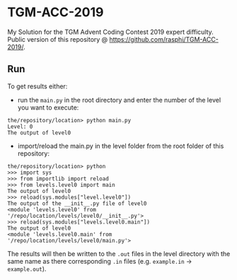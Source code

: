 # TGM-ACC-2019
My Solution for the TGM Advent Coding Contest 2019 expert difficulty. Public version of this repository @ https://github.com/rasphi/TGM-ACC-2019/.

## Run
To get results either:
 - run the `main.py` in the root directory and enter the number of the level you want to execute:
 
 ```
 the/repository/location> python main.py
 Level: 0
 The output of level0
 ```
 
 - import/reload the main.py in the level folder from the root folder of this repository:
 
 ```
 the/repository/location> python
 >>> import sys
 >>> from importlib import reload
 >>> from levels.level0 import main
 The output of level0
 >>> reload(sys.modules["level.level0"])
 The output of the __init__.py file of level0
 <module 'levels.level0' from '/repo/location/levels/level0/__init__.py'>
 >>> reload(sys.modules["levels.level0.main"])
 The output of level0
 <module 'levels.level0.main' from '/repo/location/levels/level0/main.py'>
 ```
 
The results will then be written to the `.out` files in the level directory with the same name as there corresponding `.in` files (e.g. `example.in` -> `example.out`).
